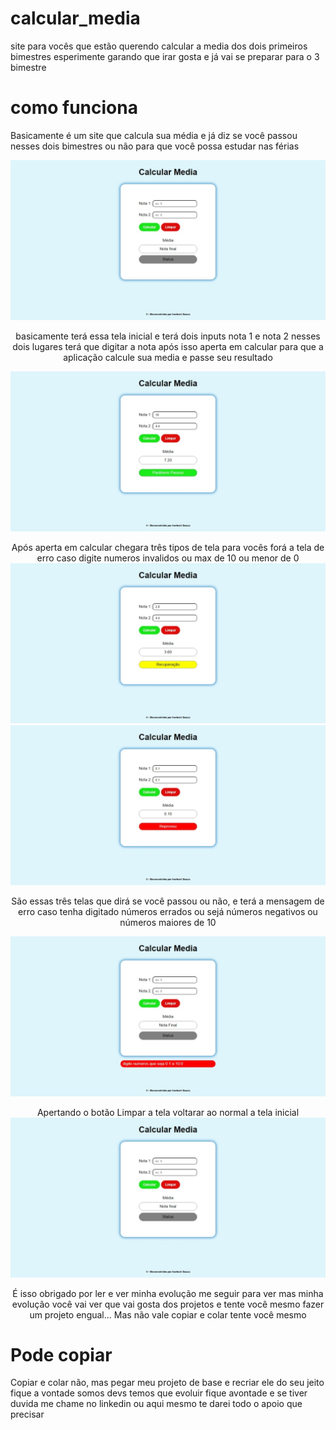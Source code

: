 # calcular_media
 
 <p>site para vocês que estão querendo calcular a media dos dois primeiros bimestres esperimente garando que irar gosta e já vai se preparar para o 3 bimestre</p>

 # como funciona

 <p>Basicamente é um site que calcula sua média e já diz se você passou nesses dois bimestres ou não para que você possa estudar nas férias</p>

 <div align="center">
    <img src="img/button_limpa.jpeg"/>
    <p>basicamente terá essa tela inicial e terá dois inputs nota 1 e nota 2 nesses dois lugares terá que digitar a nota após isso aperta em calcular para que a aplicação calcule sua media e passe seu resultado</p>
    <img src="img/mensagem_parabens.jpeg"/>
    <p>Após aperta em calcular chegara três tipos de tela para vocês forá a tela de erro caso digite numeros invalidos ou max de 10 ou menor de 0
    <img src="img/mensagem_recuperacao.jpeg"/>
    <img src="img/mensagem_repetiu.jpeg"/>
    <p>São essas três telas que dirá se você passou ou não, e terá a mensagem de erro caso tenha digitado números errados ou sejá números negativos ou números maiores de 10</p>
    <img src="img/mensagem_erro.jpeg"/>
    <p>Apertando o botão Limpar a tela voltarar ao normal a tela inicial
    <img src="img/button_limpa.jpeg"/>
    <p>É isso obrigado por ler e ver minha evolução me seguir para ver mas minha evolução você vai ver que vai gosta dos projetos e tente você mesmo fazer um projeto engual... Mas não vale copiar e colar tente você mesmo
 </div>

# Pode copiar

<p>Copiar e colar não, mas pegar meu projeto de base e recriar ele do seu jeito fique a vontade somos devs temos que evoluir fique avontade e se tiver duvida me chame no linkedin ou aqui mesmo te darei todo o apoio que precisar </p>
